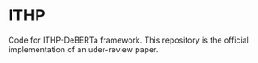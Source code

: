 # ITHP
Code for ITHP-DeBERTa framework.
This repository is the official implementation of an uder-review paper.
